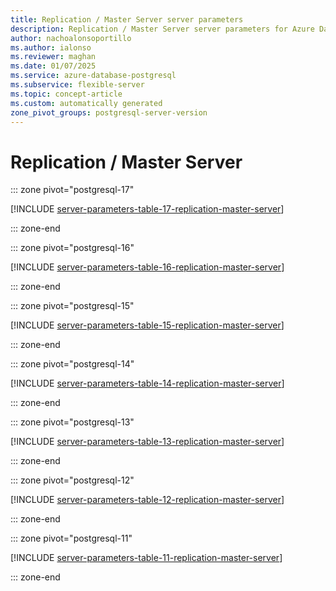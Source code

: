 ```yaml
---
title: Replication / Master Server server parameters
description: Replication / Master Server server parameters for Azure Database for PostgreSQL flexible server.
author: nachoalonsoportillo
ms.author: ialonso
ms.reviewer: maghan
ms.date: 01/07/2025
ms.service: azure-database-postgresql
ms.subservice: flexible-server
ms.topic: concept-article
ms.custom: automatically generated
zone_pivot_groups: postgresql-server-version
---
```

# Replication / Master Server


::: zone pivot="postgresql-17"

[!INCLUDE [server-parameters-table-17-replication-master-server](./includes/server-parameters-table-17-replication-master-server.md)]

::: zone-end


::: zone pivot="postgresql-16"

[!INCLUDE [server-parameters-table-16-replication-master-server](./includes/server-parameters-table-16-replication-master-server.md)]

::: zone-end


::: zone pivot="postgresql-15"

[!INCLUDE [server-parameters-table-15-replication-master-server](./includes/server-parameters-table-15-replication-master-server.md)]

::: zone-end


::: zone pivot="postgresql-14"

[!INCLUDE [server-parameters-table-14-replication-master-server](./includes/server-parameters-table-14-replication-master-server.md)]

::: zone-end


::: zone pivot="postgresql-13"

[!INCLUDE [server-parameters-table-13-replication-master-server](./includes/server-parameters-table-13-replication-master-server.md)]

::: zone-end


::: zone pivot="postgresql-12"

[!INCLUDE [server-parameters-table-12-replication-master-server](./includes/server-parameters-table-12-replication-master-server.md)]

::: zone-end


::: zone pivot="postgresql-11"

[!INCLUDE [server-parameters-table-11-replication-master-server](./includes/server-parameters-table-11-replication-master-server.md)]

::: zone-end


